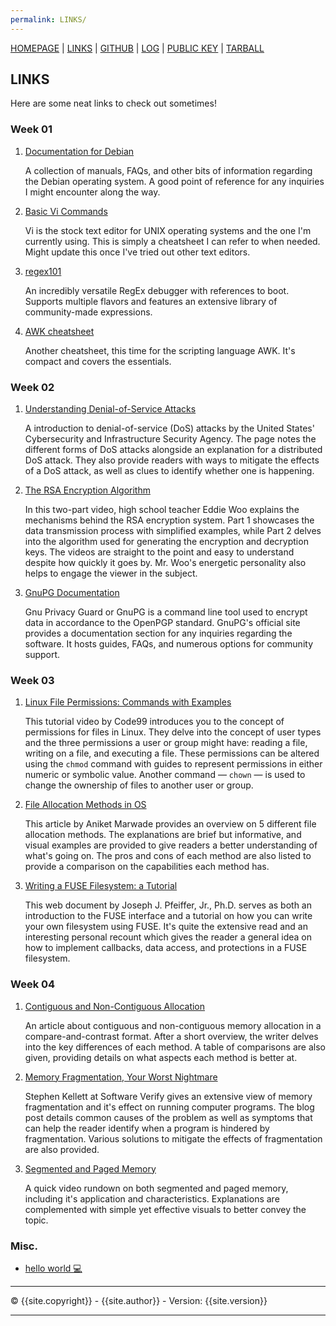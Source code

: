 ```yaml
---
permalink: LINKS/
---
```


[HOMEPAGE]({{site.baseurl}}/) | [LINKS]({{site.baseurl}}/LINKS/) | [GITHUB]({{site.githubrepo}}) | [LOG]({{site.baseurl}}{{site.mylog}}) | [PUBLIC KEY]({{site.baseurl}}{{site.mypubkey}}) | [TARBALL]({{site.tarball}})

## LINKS
Here are some neat links to check out sometimes!

### Week 01

1. [Documentation for Debian](https://www.debian.org/doc/)

   A collection of manuals, FAQs, and other bits of information regarding the Debian operating system. A good point of reference for any inquiries I might encounter along the way.

2. [Basic Vi Commands](https://www.cs.colostate.edu/helpdocs/vi.html)

   Vi is the stock text editor for UNIX operating systems and the one I'm currently using. This is simply a cheatsheet I can refer to when needed. Might update this once I've tried out other text editors.

3. [regex101](https://regex101.com/)

   An incredibly versatile RegEx debugger with references to boot. Supports multiple flavors and features an extensive library of community-made expressions.

4. [AWK cheatsheet](https://quickref.me/awk)

   Another cheatsheet, this time for the scripting language AWK. It's compact and covers the essentials.

### Week 02

1. [Understanding Denial-of-Service Attacks](https://www.cisa.gov/uscert/ncas/tips/ST04-015)

   A introduction to denial-of-service (DoS) attacks by the United States' Cybersecurity and Infrastructure Security Agency. The page notes the different forms of DoS attacks alongside an explanation for a distributed DoS attack. They also provide readers with ways to mitigate the effects of a DoS attack, as well as clues to identify whether one is happening.

2. [The RSA Encryption Algorithm](https://youtu.be/4zahvcJ9glg)

   In this two-part video, high school teacher Eddie Woo explains the mechanisms behind the RSA encryption system. Part 1 showcases the data transmission process with simplified examples, while Part 2 delves into the algorithm used for generating the encryption and decryption keys. The videos are straight to the point and easy to understand despite how quickly it goes by. Mr. Woo's energetic personality also helps to engage the viewer in the subject.

3. [GnuPG Documentation](https://www.gnupg.org/documentation/index.html)

   Gnu Privacy Guard or GnuPG is a command line tool used to encrypt data in accordance to the OpenPGP standard. GnuPG's official site provides a documentation section for any inquiries regarding the software. It hosts guides, FAQs, and numerous options for community support.

### Week 03

1. [Linux File Permissions: Commands with Examples](https://www.youtube.com/watch?v=D-VqgvBMV7g)

   This tutorial video by Code99 introduces you to the concept of permissions for files in Linux. They delve into the concept of user types and the three permissions a user or group might have: reading a file, writing on a file, and executing a file. These permissions can be altered using the `chmod` command with guides to represent permissions in either numeric or symbolic value. Another command — `chown` — is used to change the ownership of files to another user or group.

2. [File Allocation Methods in OS](https://www.scaler.com/topics/file-allocation-methods-in-os/)

   This article by Aniket Marwade provides an overview on 5 different file allocation methods. The explanations are brief but informative, and visual examples are provided to give readers a better understanding of what's going on. The pros and cons of each method are also listed to provide a comparison on the capabilities each method has.

3. [Writing a FUSE Filesystem: a Tutorial](https://www.cs.nmsu.edu/~pfeiffer/fuse-tutorial/)

   This web document by Joseph J. Pfeiffer, Jr., Ph.D. serves as both an introduction to the FUSE interface and a tutorial on how you can write your own filesystem using FUSE. It's quite the extensive read and an interesting personal recount which gives the reader a general idea on how to implement callbacks, data access, and protections in a FUSE filesystem.

### Week 04

1. [Contiguous and Non-Contiguous Allocation](https://www.javatpoint.com/contiguous-and-non-contiguous-memory-allocation-in-operating-system)

   An article about contiguous and non-contiguous memory allocation in a compare-and-contrast format. After a short overview, the writer delves into the key differences of each method. A table of comparisons are also given, providing details on what aspects each method is better at.

2. [Memory Fragmentation, Your Worst Nightmare](https://www.softwareverify.com/blog/memory-fragmentation-your-worst-nightmare/)

   Stephen Kellett at Software Verify gives an extensive view of memory fragmentation and it's effect on running computer programs. The blog post details common causes of the problem as well as symptoms that can help the reader identify when a program is hindered by fragmentation. Various solutions to mitigate the effects of fragmentation are also provided.

3. [Segmented and Paged Memory](https://www.youtube.com/watch?v=p9yZNLeOj4s)

   A quick video rundown on both segmented and paged memory, including it's application and characteristics. Explanations are complemented with simple yet effective visuals to better convey the topic.

### Misc.

* [hello world 💻](https://www.youtube.com/watch?v=Yw6u6YkTgQ4)

---

© {{site.copyright}} - {{site.author}} - Version: {{site.version}}

---
